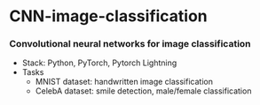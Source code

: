 # CNN-image-classification

### Convolutional neural networks for image classification
* Stack: Python, PyTorch, Pytorch Lightning
* Tasks
    * MNIST dataset: handwritten image classification
    * CelebA dataset: smile detection, male/female classification